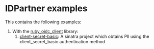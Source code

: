 # IDPartner examples

This contains the following examples:

1. With the [ruby_oidc_client](https://github.com/idpartner-app/ruby_oidc_client) library:
   1. [client-secret-basic](./client-secret-basic/README.md): A sinatra project which obtains PII using the client_secret_basic authentication method